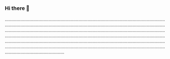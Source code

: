 ### Hi there 👋

......................................................................................................................................................................................................................................................................................................................................................................................................................................................................................................................................................................................................................................................................................................................................................................................................................